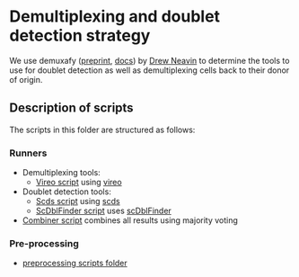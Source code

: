 # Demultiplexing and doublet detection strategy

We use demuxafy ([preprint](https://www.biorxiv.org/content/10.1101/2022.03.07.483367v1), [docs](https://demultiplexing-doublet-detecting-docs.readthedocs.io/en/latest/index.html)) by [Drew Neavin](https://github.com/drneavin) to determine the tools to use for doublet detection as well as demultiplexing cells back to their donor of origin.

## Description of scripts

The scripts in this folder are structured as follows:

### Runners

* Demultiplexing tools:
  * [Vireo script](demuxafy_vireo_runner.qsub) using [vireo](https://vireosnp.readthedocs.io/en/latest/index.html)
* Doublet detection tools:
  * [Scds script](demuxafy_scds_runner.qsub) using [scds](https://github.com/kostkalab/scds)
  * [ScDblFinder script](demuxafy_scdblfinder_runner.qsub) uses [scDblFinder](https://github.com/plger/scDblFinder)
* [Combiner script](demuxafy_combiner.qsub) combines all results using majority voting

### Pre-processing

* [preprocessing scripts folder](preprocessing/)

<!---
### Post-processing

* [demuxafy_dropulation_manual_summary.R](demuxafy_dropulation_manual_summary.R)

### other tools
* [Demuxalot script](demuxafy_demuxalot_runner.qsub) using [Demuxalot](https://pypi.org/project/demuxalot/), requires genotypes
* [Dropulation script](demuxafy_dropulation_runner.qsub) using [Dropulation](https://github.com/broadinstitute/Drop-seq/blob/master/doc/Census-seq_Computational_Protcools.pdf), requires genotypes
* [DoubletDetection script](demuxafy_doubletdetection_runner.qsub) uses [DoubletDetection](https://github.com/JonathanShor/DoubletDetection)
--->
